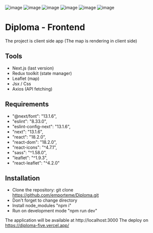 ![image](https://img.shields.io/badge/JavaScript-323330?style=for-the-badge&logo=javascript&logoColor=F7DF1E)
![image](https://img.shields.io/badge/TypeScript-323330?style=for-the-badge&logo=typescript&logoColor=F7DF1E)
![image](https://img.shields.io/badge/next.js-000000?style=for-the-badge&logo=nextdotjs&logoColor=white)
![image](https://img.shields.io/badge/Node.js-339933?style=for-the-badge&logo=nodedotjs&logoColor=white)
![image](https://img.shields.io/badge/React-20232A?style=for-the-badge&logo=react&logoColor=61DAFB)
![image](https://img.shields.io/badge/Sass-CC6699?style=for-the-badge&logo=sass&logoColor=white)

# Diploma - Frontend
The project is client side app
(The map is rendering in client side)

## Tools
* Next.js (last version)
* Redux toolkit (state manager)
* Leaflet (map)
* Jsx / Css
* Axios (API fetching)

## Requirements
* "@next/font": "13.1.6",
* "eslint": "8.33.0",
* "eslint-config-next": "13.1.6",
* "next": "13.1.6",
* "react": "18.2.0",
* "react-dom": "18.2.0",
* "react-icons": "^4.7.1",
* "sass": "^1.58.0",
* "leaflet": "^1.9.3",
* "react-leaflet": "^4.2.0"

## Installation
* Clone the repository: git clone https://github.com/emporteme/Diploma.git
* Don't forget to change directory
* Install node_modules "npm i"
* Run on development mode "npm run dev"

The application will be available at http://localhost:3000
The deploy on https://diploma-five.vercel.app/
